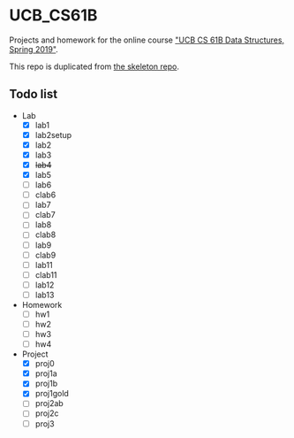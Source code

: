 # UCB_CS61B

Projects and homework for the online course ["UCB CS 61B Data Structures, Spring 2019"](https://sp19.datastructur.es/).

This repo is duplicated from [the skeleton repo](https://github.com/Berkeley-CS61B/skeleton-sp19).

## Todo list

- Lab
  - [x] lab1
  - [x] lab2setup
  - [x] lab2
  - [x] lab3
  - [x] ~~lab4~~
  - [x] lab5
  - [ ] lab6
  - [ ] clab6
  - [ ] lab7
  - [ ] clab7
  - [ ] lab8
  - [ ] clab8
  - [ ] lab9
  - [ ] clab9
  - [ ] lab11
  - [ ] clab11
  - [ ] lab12
  - [ ] lab13
- Homework
  - [ ] hw1
  - [ ] hw2
  - [ ] hw3
  - [ ] hw4
- Project
  - [x] proj0
  - [x] proj1a
  - [x] proj1b
  - [x] proj1gold
  - [ ] proj2ab
  - [ ] proj2c
  - [ ] proj3
